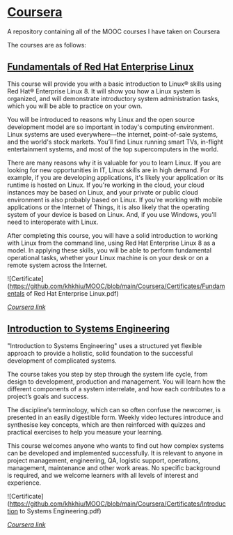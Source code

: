 # [Coursera](https://www.coursera.org/)
A repository containing all of the MOOC courses I have taken on Coursera

The courses are as follows:

## [Fundamentals of Red Hat Enterprise Linux](https://www.coursera.org/learn/fundamentals-of-red-hat-enterprise-linux)

This course will provide you with a basic introduction to Linux® skills using Red Hat® Enterprise Linux 8. It will show you how a Linux system is organized, and will demonstrate introductory system administration tasks, which you will be able to practice on your own.

You will be introduced to reasons why Linux and the open source development model are so important in today's computing environment. Linux systems are used everywhere—the internet, point-of-sale systems, and the world's stock markets. You’ll find Linux running smart TVs, in-flight entertainment systems, and most of the top supercomputers in the world.

There are many reasons why it is valuable for you to learn Linux. If you are looking for new opportunities in IT, Linux skills are in high demand. For example, if you are developing applications, it's likely your application or its runtime is hosted on Linux. If you're working in the cloud, your cloud instances may be based on Linux, and your private or public cloud environment is also probably based on Linux. If you're working with mobile applications or the Internet of Things, it is also likely that the operating system of your device is based on Linux. And, if you use Windows, you'll need to interoperate with Linux.

After completing this course, you will have a solid introduction to working with Linux from the command line, using Red Hat Enterprise Linux 8 as a model. In applying these skills, you will be able to perform fundamental operational tasks, whether your Linux machine is on your desk or on a remote system across the Internet.

![Certificate](https://github.com/khkhiu/MOOC/blob/main/Coursera/Certificates/Fundamentals of Red Hat Enterprise Linux.pdf)

<em>[Coursera link](https://coursera.org/share/bd0e2c633d918f4133a205ee785a5f75)</em>

## [Introduction to Systems Engineering](https://www.coursera.org/learn/systems-engineering)

"Introduction to Systems Engineering" uses a structured yet flexible approach to provide a holistic, solid foundation to the successful development of complicated systems.

The course takes you step by step through the system life cycle, from design to development, production and management. You will learn how the different components of a system interrelate, and how each contributes to a project’s goals and success. 

The discipline’s terminology, which can so often confuse the newcomer, is presented in an easily digestible form. Weekly video lectures introduce and synthesise key concepts, which are then reinforced with quizzes and practical exercises to help you measure your learning. 

This course welcomes anyone who wants to find out how complex systems can be developed and implemented successfully. It is relevant to anyone in project management, engineering, QA, logistic support, operations, management, maintenance and other work areas. No specific background is required, and we welcome learners with all levels of interest and experience.

![Certificate](https://github.com/khkhiu/MOOC/blob/main/Coursera/Certificates/Introduction to Systems Engineering.pdf)

<em>[Coursera link](https://coursera.org/share/738fc84d17bbd3eec03c81aa32fddf31)</em>